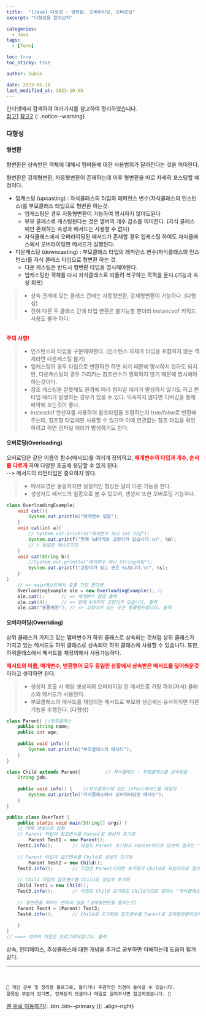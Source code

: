 ```yaml
---
title:  "[Java] 다형성 - 형변환, 오버라이딩, 오버로딩"
excerpt: "다형성을 알아보자"

categories:
  - Java
tags:
  - [Term]

toc: true
toc_sticky: true

author: Subin

date: 2023-05-18
last_modified_at: 2023-10-05
---
```



인터넷에서 검색하여 여러가지를 참고하여 정리하였습니다.    
[참고1](https://min-nine.tistory.com/143)
[참고2](https://kadosholy.tistory.com/99)
{: .notice--warning}


### 다형성

#### 형변환
형변환은 상속받은 객체에 대해서 멤버들에 대한 사용범위가 달라진다는 것을 의미한다.

형변환은 강제형변환, 자동형변환이 존재하는데 이후 형변환을 따로 자세히 포스팅할 예정이다.

- 업캐스팅 (upcasting) : 자식클래스의 타입의 레퍼런스 변수(자식클래스의 인스턴스)를 부모클래스 타입으로 형변환 하는것.
  - 업캐스팅은 경우 자동형변환이 가능하여 명시하지 않아도된다
  - 부모 클래스로 캐스팅된다는 것은 멤버의 개수 감소를 의미한다. (자식 클래스에만 존재하는 속성과 메서드는 사용할 수 없다)
  - 자식클래스에서 오버라이딩된 메서드가 존재할 경우 업캐스팅 하여도 자식클래스에서 오버라이딩한 메서드가 실행된다.
- 다운캐스팅 (downcasting) : 부모클래스 타입의 레퍼런스 변수(자식클래스의 인스턴스)를 자식 클래스 타입으로 형변환 하는 것.
  - 다운 캐스팅은 반드시 형변환 타입을 명시해야한다.
  - 업캐스팅한 객체를 다시 자식클래스로 되돌려 복구하는 목적을 둔다.(기능과 속성 회복)

> - 상속 관계에 있는 클래스 간에는 자동형변환, 강제형변환이 가능하다. (다형성)
> - 전혀 다른 두 클래스 간에 타입 변환은 불가능할 뿐더러 instanceof 키워드사용도 불가 하다.

 
<br>
<strong style="color:red">주의 사항!</strong>

> - 인스턴스와 타입을 구분해야한다. (인스턴스 자체가 타입을 포함하지 않는 객체라면 다운캐스팅 불가)
> - 업캐스팅의 경우 타입으로 변환하면 하면 되기 때문에 명시하지 않아도 되지만, 다운캐스팅의 경우 가리키는 참조변수가 명확하지 않기 때문에 명시해야하는것이다.
> - 참조 캐스팅을 잘못해도 환경에 따라 컴파일 에러가 발생하지 않기도 하고 런타임 에러가 발생하는 경우가 있을 수 있다. 익숙하지 않다면 디버깅을 통해 파악해 보는것이 좋다.
> - insteadof 연산자를 사용하여 참조타입을 포함하는지 true/false로 반환해주는데, 참조형 타입에만 사용할 수 있으며 아예 연관없는 참조 타입을 확인하려고 하면 컴파일 에러가 발생하기도 한다.<br>

#### 오버로딩(Overloading)
오버로딩은 같은 이름의 함수(메서드)를 여러개 정의하고, <strong style="color:red">매개변수의 타입과 개수, 순서를 다르게</strong> 하여 
다양한 호출에 응답할 수 있게 된다. <br> --> 메서드의 리턴타입은 중요하지 않다. 

> - 메서드명은 동일하지만 실질적인 형상은 달라 다른 기능을 한다. 
> - 생성자도 메서드의 일종으로 볼 수 있으며, 생성자 또한 오버로딩 가능하다.

```java
class OverloadingExample{
	void cat(){
		System.out.println("매개변수 없음");
	}
	void cat(int a){
		// System.out.println("매개변수 하나 int 타입");
		System.out.printf("현재 %d마리의 고양이가 있습니다.\n", %d);
		// > 동일한 메소드지만 
	}
	void cat(String b){
		//System.out.println("매개변수 하나 String타입");
		System.out.printf("고양이가 있는 곳은 %s입니다.\n", %s);
	}
}
	// => main메소드에서 호출 가정 한다면
	OverloadingExample ole = new OverloadingExample(); // 
	ole.cat(); 		// => 매개변수 없음 출력
	ole.cat(4);		// => 현재 4마리의 고양이가 있습니다. 출력
	ole.cat("동물병원"); // => 고양이가 있는 곳은 동물병원입니다. 출력
```

#### 오버라이딩(Overriding)
상위 클래스가 가지고 있는 맴버변수가 하위 클래스로 상속되는 것처럼 상위 클래스가 가지고 있는 메서드도 하위 클래스로
상속되어 하위 클래스에 사용할 수 있습니다. 또한, 하위클래스에서 메서드를 재정의해서 사용가능하다. <br>

<strong style="color:red">메서드의 이름, 매개변수, 반환형이 모두 동일한 상황에서 상속받은 메서드를 덮어씌운것</strong>이라고 생각하면 된다. <br>

> - 생성자 호출 시 해당 생성자의 오버라이딩 된 메서드중 가장 하위(자식) 클래스의 메서드가 사용된다.
> - 부모클래스의 메서드를 재정의한 메서드로 부모와 생김새는 유사하지만 다른 기능을 수행한다. (다형성)

```java
class Parent{ //부모클래스
	public String name;
	public int age;
    
	public void info(){
		System.out.println("부모클래스의 메서드");
	}
}

class Child extends Parent{ 		// 자식클래스 : 부모클래스를 상속받음 
	String job;
    
	public void info() {	//부모클래스에 있는 info()메서드를 재정의
		System.out.println("자식클래스에서 오버라이딩된 메서드");
	}
}

public class OverTest {
	public static void main(String[] args) {
    // 객체 생성으로 실험
    // Parent 타입의 참조변수를 Parent로 생성자 초기화
		Parent Test1 = new Parent();
    Test1.info();       // 타입도 Parent 초기화도 Parent이므로 당연히 결과는 "부모클래스의 메서드"
        
    // Parent 타입의 참조변수를 Child로 생성자 초기화
		Parent Test2 = new Child();
    Test2.info();       // 타입은 Parent이지만 초기화가 Child로 되었으므로 결과는 "자식클래스에서 오버라이딩된 메서드"
    
    // Child 타입의 참조변수를 Child로 생성자 초기화
    Child Test3 = new Child();
    Test3.info();       // 타입도 Child 초기화도 Child이므로 결과는 "자식클래스에서 오버라이딩된 메서드"
    
    // 형변환을 하여도 변하지 않음 (강제형변환을 말하는것)
    Parent Test4 = (Parent) Test3;
    Test4.info();       // Child로 초기화된 참조변수를 Parent로 강제형변환하였지만, 결과는 "자식클래스에서 오버라이딩된 메서드"
    
	}
}
// ===> 여자의 직업은 프로그래머입니다. 출력
```

상속, 인터페이스, 추상클래스에 대한 개념을 추가로 공부하면 이해하는데 도움이 될거같다.



***
<br>

    📢 개인 공부 및 정리용 블로그로, 틀리거나 주관적인 의견이 들어갈 수 있습니다.
    잘못된 부분이 있다면, 언제든지 댓글이나 메일로 알려주시면 참고하겠습니다. 🔔

[맨 위로 이동하기](#){: .btn .btn--primary }{: .align-right}
